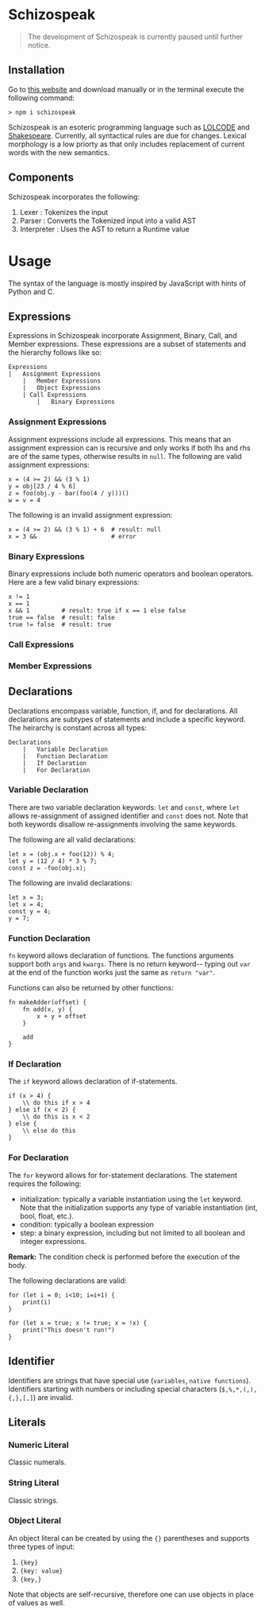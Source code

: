 # Schizospeak
> The development of Schizospeak is currently paused until further notice.

## Installation
Go to [this website](https://www.npmjs.com/package/schizospeak) and download manually or in the terminal execute the following command:
```
> npm i schizospeak
```

Schizospeak is an esoteric programming language such as [LOLCODE](https://en.wikipedia.org/wiki/LOLCODE) and [Shakespeare](https://en.wikipedia.org/wiki/Shakespeare_Programming_Language). Currently, all syntactical rules are due for changes. Lexical morphology is a low priorty as that only includes replacement of current words with the new semantics.

## Components
Schizospeak incorporates the following:
1. Lexer : Tokenizes the input
2. Parser : Converts the Tokenized input into a valid AST
3. Interpreter : Uses the AST to return a Runtime value

# Usage
The syntax of the language is mostly inspired by JavaScript with hints of Python and C.

## Expressions
Expressions in Schizospeak incorporate Assignment, Binary, Call, and Member expressions. These expressions are a subset of statements and the hierarchy follows like so:
```
Expressions
|   Assignment Expressions
    |   Member Expressions
    |   Object Expressions
    | Call Expressions
        |   Binary Expressions
```

### Assignment Expressions
Assignment expressions include all expressions. This means that an assignment expression can is recursive and only works if both lhs and rhs are of the same types, 
otherwise results in `null`. The following are valid assignment expressions:
```
x = (4 >= 2) && (3 % 1)
y = obj[23 / 4 % 6]
z = foo(obj.y - bar(foo(4 / y)))()
w = v = 4
```
The following is an invalid assignment expression:
```
x = (4 >= 2) && (3 % 1) + 6  # result: null
x = 3 &&                     # error
```

### Binary Expressions
Binary expressions include both numeric operators and boolean operators.
Here are a few valid binary expressions:
```
x != 1
x == 1
x && 1         # result: true if x == 1 else false
true == false  # result: false
true != false  # result: true
```
### Call Expressions
### Member Expressions

## Declarations
Declarations encompass variable, function, if, and for declarations. All declarations are subtypes of statements and include a specific keyword. The heirarchy is constant across all types:
```
Declarations
    |   Variable Declaration
    |   Function Declaration
    |   If Declaration
    |   For Declaration
```
### Variable Declaration
There are two variable declaration keywords: `let` and `const`, where `let` allows re-assignment of assigned identifier and `const` does not. Note that both keywords 
disallow re-assignments involving the same keywords.

The following are all valid declarations: 
```
let x = (obj.x + foo(12)) % 4;
let y = (12 / 4) * 3 % 7;
const z = -foo(obj.x);
```
The following are invalid declarations:
```
let x = 3;
let x = 4;
const y = 4;
y = 7;
```
### Function Declaration
`fn` keyword allows declaration of functions. The functions arguments support both `args` and `kwargs`. There is no return keyword-- typing out `var` at the end of the function works just the same as `return "var"`.

Functions can also be returned by other functions:
```
fn makeAdder(offset) {
    fn add(x, y) {
        x + y + offset
    }

    add
}
```
### If Declaration
The `if` keyword allows declaration of if-statements. 

```
if (x > 4) {
    \\ do this if x > 4
} else if (x < 2) {
    \\ do this is x < 2
} else {
    \\ else do this
}
```

### For Declaration
The `for` keyword allows for for-statement declarations. The statement requires the following:
- initialization: typically a variable instantiation using the `let` keyword. Note that the initialization supports any type of variable instantiation (int, bool, float, etc.).
- condition: typically a boolean expression
- step: a binary expression, including but not limited to all boolean and integer expressions.

**Remark:** The condition check is performed before the execution of the body.

The following declarations are valid:
```
for (let i = 0; i<10; i=i+1) {
    print(i)
}

for (let x = true; x != true; x = !x) {
    print("This doesn't run!")
}
```

## Identifier
Identifiers are strings that have special use (`variables`, `native functions`). Identifiers starting with numbers or including special characters (`$,%,*,(,),{,},[,]`) are invalid.

## Literals
### Numeric Literal
Classic numerals.
### String Literal
Classic strings.
### Object Literal
An object literal can be created by using the `{}` parentheses and supports three types of input:
1. `{key}`
2. `{key: value}`
3. `{key,}`

Note that objects are self-recursive, therefore one can use objects in place of values as well.
